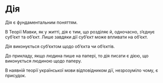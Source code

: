 # Дія

Дія <keyword>є</keyword> фундаментальним поняттям.

В <subject>Теорії Мавки</subject>, як у житті, дія <keyword>є</keyword> тим, що розділяє й,
одночасно, зʼєднує субʼєкт та обʼєкт. Лише завдяки дії субʼєкт може впливати на
обʼєкт.

Дія виконується субʼєктом щодо обʼєкта чи обʼєктів.

До прикладу, якщо людина пише на папері, то дія писати <keyword>
є</keyword> дією, що виконується людиною щодо паперу.

В наявній теорії української мови відповідником дії, незрозуміло чому, <keyword>є</keyword> присудок.